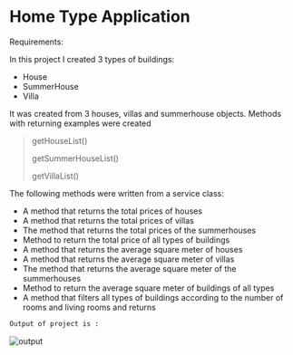 # Home Type Application
Requirements:


In this project I created 3 types of buildings:
- House
- SummerHouse
- Villa


It was created from 3 houses, villas and summerhouse objects. Methods with returning examples were created
> getHouseList()
> 
> getSummerHouseList()
> 
> getVillaList()

The following methods were written from a service class:

- A method that returns the total prices of houses
- A method that returns the total prices of villas
- The method that returns the total prices of the summerhouses
- Method to return the total price of all types of buildings
- A method that returns the average square meter of houses
- A method that returns the average square meter of villas
- The method that returns the average square meter of the summerhouses
- Method to return the average square meter of buildings of all types
- A method that filters all types of buildings according to the number of rooms and living rooms and returns

```sh
Output of project is :
```
![output](https://user-images.githubusercontent.com/46262318/216672564-3c094323-629f-4383-92a1-ec3ed44c2865.jpg)




